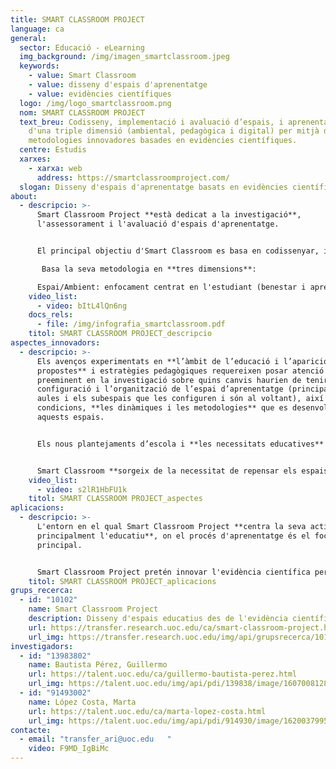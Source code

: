 ```yaml
---
title: SMART CLASSROOM PROJECT
language: ca
general:
  sector: Educació - eLearning
  img_background: /img/imagen_smartclassroom.jpeg
  keywords:
    - value: Smart Classroom
    - value: disseny d'espais d'aprenentatge
    - value: evidències científiques
  logo: /img/logo_smartclassroom.png
  nom: SMART CLASSROOM PROJECT
  text_breu: Codisseny, implementació i avaluació d’espais, i aprenentatge des
    d'una triple dimensió (ambiental, pedagògica i digital) per mitjà de
    metodologies innovadores basades en evidències científiques.
  centre: Estudis
  xarxes:
    - xarxa: web
      address: https://smartclassroomproject.com/
  slogan: Disseny d'espais d'aprenentatge basats en evidències científiques
about:
  - descripcio: >-
      Smart Classroom Project **està dedicat a la investigació**,
      l'assessorament i l'avaluació d'espais d'aprenentatge. 


      El principal objectiu d'Smart Classroom es basa en codissenyar, implementar i avaluar l’organització i l’estructura (arquitectura interior i disseny) de models d’aula, els subespais que les configuren i els recursos que les omplen, posant especial atenció en la integració didàctica i invisible de les TIC, per redissenyar els seus espais i millorar les condicions d'aprenentatge.

       Basa la seva metodologia en **tres dimensions**: 

      Espai/Ambient: enfocament centrat en l'estudiant (benestar i aprenentatge). Pedagògica: centrada en l'aprenentatge amb bases científiques. Digital: **presència invisible d'eines digitals en processos d'aprenentatge.**
    video_list:
      - video: bItL4lQn6ng
    docs_rels:
      - file: /img/infografia_smartclassroom.pdf
    titol: SMART CLASSROOM PROJECT_descripcio 
aspectes_innovadors:
  - descripcio: >-
      Els avenços experimentats en **l’àmbit de l’educació i l’aparició de noves
      propostes** i estratègies pedagògiques requereixen posar atenció
      preeminent en la investigació sobre quins canvis haurien de tenir la
      configuració i l’organització de l’espai d’aprenentatge (principalment les
      aules i els subespais que les configuren i són al voltant), així com les
      condicions, **les dinàmiques i les metodologies** que es desenvolupen en
      aquests espais. 


      Els nous plantejaments d’escola i **les necessitats educatives** actuals requereixen nous espais d’aprenentatge configurats i implementats.


      Smart Classroom **sorgeix de la necessitat de repensar els espais d’aprenentatge** necessaris per dur a terme les noves metodologies educatives i, sobretot, per oferir benestar físic i emocional a tothom que en faci ús. Des de la investigació científica, Smart Classroom vol donar resposta sobre com han de ser aquests canvis.
    video_list:
      - video: s2lR1HbFU1k
    titol: SMART CLASSROOM PROJECT_aspectes 
aplicacions:
  - descripcio: >-
      L'entorn en el qual Smart Classroom Project **centra la seva activitat és
      principalment l'educatiu**, on el procés d'aprenentatge és el focus
      principal.


      Smart Classroom Project pretén innovar l'evidència científica per promoure una nova etapa sòlida de l'educació, personalitzada per a cada comunitat d'aprenentatge, generant impacte en el sistema educatiu tant públic com privat per **millorar l'experiència d'aprenentatge** a les escoles.
    titol: SMART CLASSROOM PROJECT_aplicacions
grups_recerca:
  - id: "10102"
    name: Smart Classroom Project
    description: Disseny d'espais educatius des de l'evidència científica
    url: https://transfer.research.uoc.edu/ca/smart-classroom-project.html
    url_img: https://transfer.research.uoc.edu/img/api/grupsrecerca/101/image/1622192674872
investigadors:
  - id: "13983802"
    name: Bautista Pérez, Guillermo
    url: https://talent.uoc.edu/ca/guillermo-bautista-perez.html
    url_img: https://talent.uoc.edu/img/api/pdi/139838/image/1607008128415
  - id: "91493002"
    name: López Costa, Marta
    url: https://talent.uoc.edu/ca/marta-lopez-costa.html
    url_img: https://talent.uoc.edu/img/api/pdi/914930/image/1620037995681
contacte:
  - email: "transfer_ari@uoc.edu   "
    video: F9MD_IgBiMc
---
```


